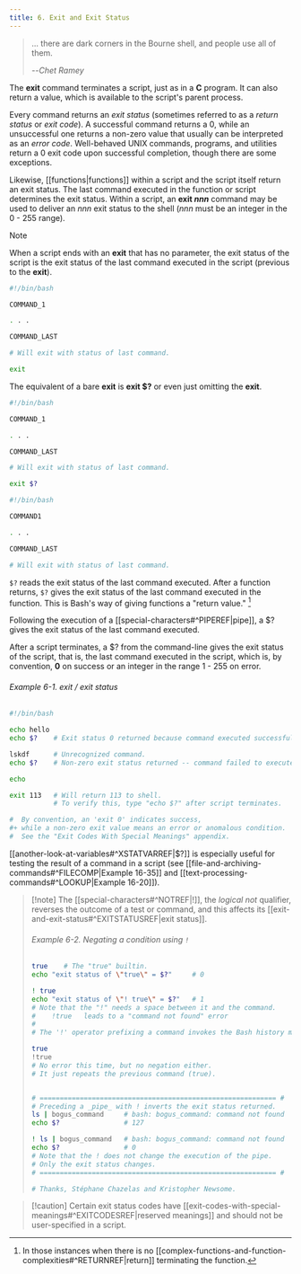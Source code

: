 ```yaml
---
title: 6. Exit and Exit Status
---
```



> ... there are dark corners in the Bourne shell, and people use all of them.
>
> --<cite>Chet Ramey</cite>

The **exit** command terminates a script, just as in a **C** program. It can also return a value, which is available to the script's parent process.

Every command returns an _exit status_ (sometimes referred to as a _return status_ or _exit code_). A successful command returns a 0, while an unsuccessful one returns a non-zero value that usually can be interpreted as an _error code_. Well-behaved UNIX commands, programs, and utilities return a 0 exit code upon successful completion, though there are some exceptions.

Likewise, [[functions|functions]] within a script and the script itself return an exit status. The last command executed in the function or script determines the exit status. Within a script, an **exit _nnn_** command may be used to deliver an _nnn_ exit status to the shell (_nnn_ must be an integer in the 0 - 255 range).

> [!note]
> When a script ends with an **exit** that has no parameter, the exit status of the script is the exit status of the last command executed in the script (previous to the **exit**).
>
> ```bash
> #!/bin/bash
> 
> COMMAND_1
> 
> . . .
> 
> COMMAND_LAST
> 
> # Will exit with status of last command.
> 
> exit
> ```
>
> The equivalent of a bare **exit** is **exit $?** or even just omitting the **exit**.
>
> ```bash
> #!/bin/bash
> 
> COMMAND_1
> 
> . . .
> 
> COMMAND_LAST
> 
> # Will exit with status of last command.
> 
> exit $?
> ```
>
> ```bash
> #!/bin/bash
> 
> COMMAND1
> 
> . . . 
> 
> COMMAND_LAST
> 
> # Will exit with status of last command.
> ```

`$?` reads the exit status of the last command executed. After a function returns, `$?` gives the exit status of the last command executed in the function. This is Bash's way of giving functions a "return value." [^1]

Following the execution of a [[special-characters#^PIPEREF|pipe]], a $? gives the exit status of the last command executed.

After a script terminates, a $? from the command-line gives the exit status of the script, that is, the last command executed in the script, which is, by convention, **0** on success or an integer in the range 1 - 255 on error.

###### Example 6-1. exit / exit status

```bash
#!/bin/bash

echo hello
echo $?    # Exit status 0 returned because command executed successfully.

lskdf      # Unrecognized command.
echo $?    # Non-zero exit status returned -- command failed to execute.

echo

exit 113   # Will return 113 to shell.
           # To verify this, type "echo $?" after script terminates.

#  By convention, an 'exit 0' indicates success,
#+ while a non-zero exit value means an error or anomalous condition.
#  See the "Exit Codes With Special Meanings" appendix.
```

[[another-look-at-variables#^XSTATVARREF|$?]] is especially useful for testing the result of a command in a script (see [[file-and-archiving-commands#^FILECOMP|Example 16-35]] and [[text-processing-commands#^LOOKUP|Example 16-20]]).

> [!note] The [[special-characters#^NOTREF|!]], the _logical not_ qualifier, reverses the outcome of a test or command, and this affects its [[exit-and-exit-status#^EXITSTATUSREF|exit status]].
>
> ###### Example 6-2. Negating a condition using `!`
>
> ```bash
> true    # The "true" builtin.
> echo "exit status of \"true\" = $?"     # 0
> 
> ! true
> echo "exit status of \"! true\" = $?"   # 1
> # Note that the "!" needs a space between it and the command.
> #    !true   leads to a "command not found" error
> #
> # The '!' operator prefixing a command invokes the Bash history mechanism.
> 
> true
> !true
> # No error this time, but no negation either.
> # It just repeats the previous command (true).
> 
> 
> # =========================================================== #
> # Preceding a _pipe_ with ! inverts the exit status returned.
> ls | bogus_command     # bash: bogus_command: command not found
> echo $?                # 127
> 
> ! ls | bogus_command   # bash: bogus_command: command not found
> echo $?                # 0
> # Note that the ! does not change the execution of the pipe.
> # Only the exit status changes.
> # =========================================================== #
> 
> # Thanks, Stéphane Chazelas and Kristopher Newsome.
> ```

> [!caution] Certain exit status codes have [[exit-codes-with-special-meanings#^EXITCODESREF|reserved meanings]] and should not be user-specified in a script.

[^1]: In those instances when there is no [[complex-functions-and-function-complexities#^RETURNREF|return]] terminating the function.
